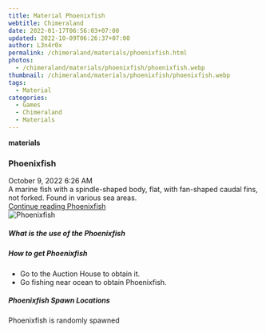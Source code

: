 ```yaml
---
title: Material Phoenixfish
webtitle: Chimeraland
date: 2022-01-17T06:56:03+07:00
updated: 2022-10-09T06:26:37+07:00
author: L3n4r0x
permalink: /chimeraland/materials/phoenixfish.html
photos:
  - /chimeraland/materials/phoenixfish/phoenixfish.webp
thumbnail: /chimeraland/materials/phoenixfish/phoenixfish.webp
tags:
  - Material
categories:
  - Games
  - Chimeraland
  - Materials
---
```


<section id="bootstrap-wrapper">
  <link
    rel="stylesheet"
    href="https://cdn.statically.io/gh/dimaslanjaka/Web-Manajemen/40ac3225/css/bootstrap-4.5-wrapper.css"
  />
  <div
    class="row g-0 border rounded overflow-hidden flex-md-row mb-4 shadow-sm position-relative"
  >
    <div class="col p-4 d-flex flex-column position-static">
      <strong class="d-inline-block mb-2 text-success">materials</strong>
      <h3 class="mb-0">Phoenixfish</h3>
      <div class="mb-1 text-muted">October 9, 2022 6:26 AM</div>
      <div class="mb-2 border p-1">
        A marine fish with a spindle-shaped body, flat, with fan-shaped caudal
        fins, not forked. Found in various sea areas.
      </div>
      <a href="#" class="stretched-link d-none">Continue reading Phoenixfish</a>
    </div>
    <div class="col-auto d-none d-lg-block">
      <img
        src="/chimeraland/materials/phoenixfish/phoenixfish.webp"
        alt="Phoenixfish"
      />
    </div>
  </div>
  <div class="row">
    <div class="col-lg-6 col-12 mb-2">
      <div class="card">
        <div class="card-body">
          <h5 class="card-title">What is the use of the Phoenixfish</h5>
          <div class="card-text"><ul></ul></div>
        </div>
      </div>
    </div>
    <div class="col-lg-6 col-12 mb-2">
      <div class="card">
        <div class="card-body">
          <h5 class="card-title">How to get Phoenixfish</h5>
          <div class="card-text">
            <ul>
              <li>Go to the Auction House to obtain it.</li>
              <li>Go fishing near ocean to obtain Phoenixfish.</li>
            </ul>
          </div>
        </div>
      </div>
    </div>
    <div class="col-12 mb-2">
      <h5>Phoenixfish Spawn Locations</h5>
      <p>Phoenixfish is randomly spawned</p>
    </div>
  </div>
</section>
